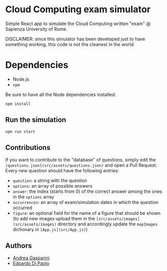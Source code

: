 # Cloud Computing exam simulator

Simple React app to simulate the Cloud Computing written "exam" @ Sapienza University of Rome.

DISCLAIMER: since this simulator has been developed just to have something working, this code is not the cleanest in the world.

# Dependencies

- Node.js
- `npm`

Be sure to have all the Node dependencies installed:

```sh
npm install
```

## Run the simulation

```sh
npm run start
```

## Contributions

If you want to contribute to the "database" of questions, simply edit the `[questions.json](src/assets/questions.json)` and open a Pull Request.
Every new question should have the following entries:
- `question`: a string with the question
- `options`: an array of possible answers
- `answer`: the index (starts from 0) of the correct answer among the ones in the `options` array
- `occurrences`: an array of exam/simulation dates in which the question occurred
- `figure`: an optional field for the name of a figure that should be shown (to add new images upload them in the `[src/assets/images](src/assets/images)` directory and accordingly update the `mapImages` dictionary in `[App.js](src/App.js)`)

## Authors

- [Andrea Gasparini](https://github.com/andrea-gasparini)
- [Edoardo Di Paolo](https://github.com/aedoardo)

